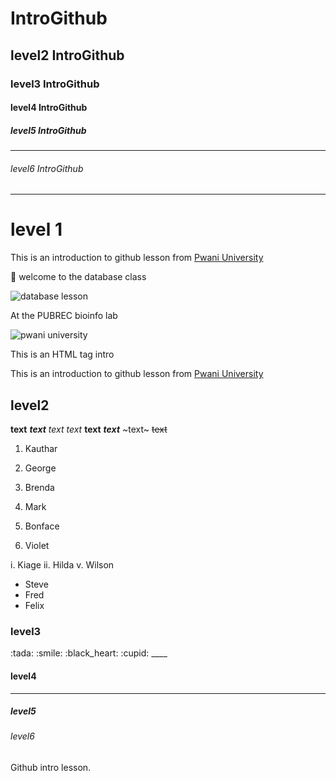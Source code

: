 # IntroGithub
## level2 IntroGithub
### level3 IntroGithub
#### level4 IntroGithub
##### level5 IntroGithub
___
###### level6 IntroGithub  

---

<h1> level 1 </h1>

This is an introduction to github lesson from [Pwani University](https://www.pu.ac.ke/index.php/en/ "This is a hover description of the link")

:wave: welcome to the database class

![database lesson](https://user-images.githubusercontent.com/57720624/139223130-6a689a32-47ae-4f04-ab63-4aa388b4a39d.png)

At the PUBREC bioinfo lab

![pwani university](https://pbs.twimg.com/profile_images/3191603559/1284e8d4ef1e0080b451460b5146e54e_400x400.jpeg)

<p> This is an HTML tag intro </p>

This is an introduction to github lesson from [Pwani University](www.pu.ac.ke/index.php/en/ "This is a hover description of the link")

<h2> level2 </h2>

**text**
***text***
*text*
_text_
__text__
___text___
~text~
~~text~~

1. Kauthar
2. George
3. Brenda

1. Mark
5. Bonface
10. Violet

i. Kiage
ii. Hilda
v. Wilson

- Steve
- Fred
- Felix


<h3> level3 </h3>
:tada:
:smile:
:black_heart:
:cupid:
____
<h4> level4 </h4>

---
<h5> level5 </h5>
<h6> level6 </h6>

Github intro lesson.


                                                                                                                                       

